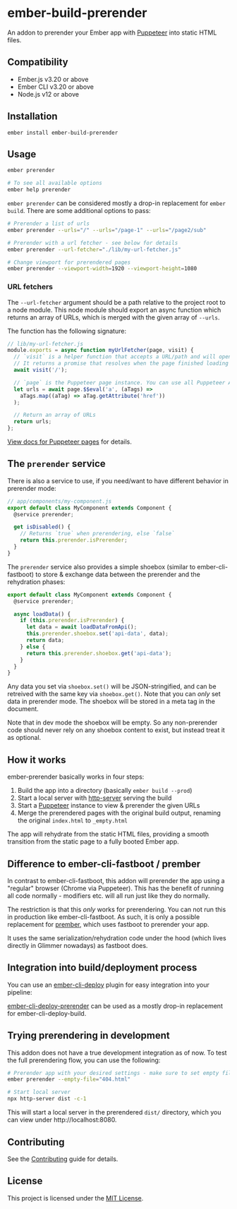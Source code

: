 # ember-build-prerender

An addon to prerender your Ember app with [Puppeteer](https://pptr.dev/) into static HTML files.

## Compatibility

- Ember.js v3.20 or above
- Ember CLI v3.20 or above
- Node.js v12 or above

## Installation

```
ember install ember-build-prerender
```

## Usage

```bash
ember prerender

# To see all available options
ember help prerender
```

`ember prerender` can be considered mostly a drop-in replacement for `ember build`.
There are some additional options to pass:

```bash
# Prerender a list of urls
ember prerender --urls="/" --urls="/page-1" --urls="/page2/sub"

# Prerender with a url fetcher - see below for details
ember prerender --url-fetcher="./lib/my-url-fetcher.js"

# Change viewport for prerendered pages
ember prerender --viewport-width=1920 --viewport-height=1080
```

### URL fetchers

The `--url-fetcher` argument should be a path relative to the project root to a node module.
This node module should export an async function which returns an array of URLs, which is merged with the given array of `--urls`.

The function has the following signature:

```js
// lib/my-url-fetcher.js
module.exports = async function myUrlFetcher(page, visit) {
  // `visit` is a helper function that accepts a URL/path and will open this page in Puppeteer
  // It returns a promise that resolves when the page finished loading
  await visit('/');

  // `page` is the Puppeteer page instance. You can use all Puppeteer APIs on it
  let urls = await page.$$eval('a', (aTags) =>
    aTags.map((aTag) => aTag.getAttribute('href'))
  );

  // Return an array of URLs
  return urls;
};
```

[View docs for Puppeteer pages](https://pptr.dev/#?product=Puppeteer&version=v12.0.1&show=api-class-page) for details.

## The `prerender` service

There is also a service to use, if you need/want to have different behavior in prerender mode:

```js
// app/components/my-component.js
export default class MyComponent extends Component {
  @service prerender;

  get isDisabled() {
    // Returns `true` when prerendering, else `false`
    return this.prerender.isPrerender;
  }
}
```

The `prerender` service also provides a simple shoebox (similar to ember-cli-fastboot) to store & exchange data
between the prerender and the rehydration phases:

```js
export default class MyComponent extends Component {
  @service prerender;

  async loadData() {
    if (this.prerender.isPrerender) {
      let data = await loadDataFromApi();
      this.prerender.shoebox.set('api-data', data);
      return data;
    } else {
      return this.prerender.shoebox.get('api-data');
    }
  }
}
```

Any data you set via `shoebox.set()` will be JSON-stringified, and can be retreived with the same key via `shoebox.get()`.
Note that you can _only_ set data in prerender mode. The shoebox will be stored in a meta tag in the document.

Note that in dev mode the shoebox will be empty.
So any non-prerender code should never rely on any shoebox content to exist, but instead treat it as optional.

## How it works

ember-prerender basically works in four steps:

1. Build the app into a directory (basically `ember build --prod`)
2. Start a local server with [http-server](https://github.com/http-party/http-server) serving the build
3. Start a [Puppeteer](https://pptr.dev/) instance to view & prerender the given URLs
4. Merge the prerendered pages with the original build output, renaming the original `index.html` to `_empty.html`

The app will rehydrate from the static HTML files, providing a smooth transition from the static page to a fully booted Ember app.

## Difference to ember-cli-fastboot / prember

In contrast to ember-cli-fastboot, this addon will prerender the app using a "regular" browser (Chrome via Puppeteer).
This has the benefit of running all code normally - modifiers etc. will all run just like they do normally.

The restriction is that this _only_ works for prerendering. You can not run this in production like ember-cli-fastboot.
As such, it is only a possible replacement for [prember](https://github.com/ef4/prember), which uses fastboot to prerender your app.

It uses the same serialization/rehydration code under the hood (which lives directly in Glimmer nowadays) as fastboot does.

## Integration into build/deployment process

You can use an [ember-cli-deploy](http://ember-cli-deploy.com/) plugin for easy integration into your pipeline:

[ember-cli-deploy-prerender](./../ember-cli-deploy-prerender/README.md) can be used as a mostly drop-in replacement for ember-cli-deploy-build.

## Trying prerendering in development

This addon does not have a true development integration as of now.
To test the full prerendering flow, you can use the following:

```bash
# Prerender app with your desired settings - make sure to set empty file to 404.html
ember prerender --empty-file="404.html"

# Start local server
npx http-server dist -c-1
```

This will start a local server in the prerendered `dist/` directory, which you can view under http://localhost:8080.

## Contributing

See the [Contributing](CONTRIBUTING.md) guide for details.

## License

This project is licensed under the [MIT License](LICENSE.md).

```

```
